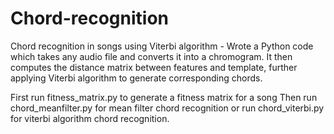 Chord-recognition
=================

Chord recognition in songs using Viterbi algorithm - Wrote a Python code which takes any audio file and converts it into a chromogram.  It then computes the distance matrix between features and template, further applying Viterbi algorithm to generate corresponding chords.

First run fitness_matrix.py to generate a fitness matrix for a song
Then run chord_meanfilter.py for mean filter chord recognition or run chord_viterbi.py for viterbi algorithm chord recognition.
